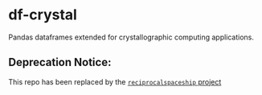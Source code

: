 # df-crystal
Pandas dataframes extended for crystallographic computing applications. 

## Deprecation Notice:
This repo has been replaced by the [`reciprocalspaceship` project](https://github.com/Hekstra-Lab/reciprocalspaceship)
